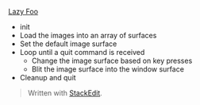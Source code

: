 [Lazy Foo](https://lazyfoo.net/tutorials/SDL/04_key_presses/index.php)

 - init
 - Load the images into an array of surfaces
 - Set the default image surface
 - Loop until a quit command is received
    - Change the image surface based on key presses
    - Blit the image surface into the window surface
 - Cleanup and quit

> Written with [StackEdit](https://stackedit.io/).